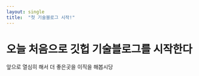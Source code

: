 ```yaml
---
layout: single
title:  "첫 기술블로그 시작!"
---
```


# 오늘 처음으로 깃헙 기술블로그를 시작한다 
앞으로 열심히 해서 더 좋은곳을 이직을 해봅시당 
